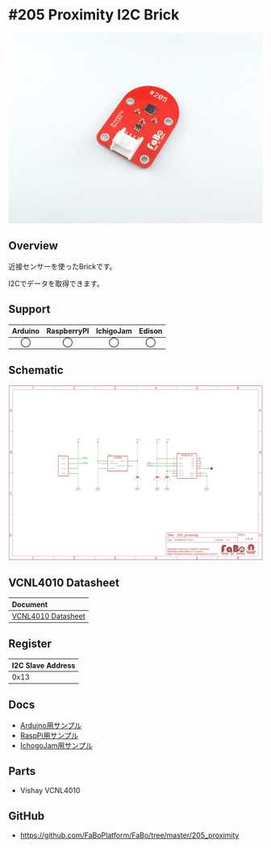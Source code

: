# #205 Proximity I2C Brick

![](./img/205_proximity.jpg)
<!--COLORME-->

## Overview
近接センサーを使ったBrickです。

I2Cでデータを取得できます。

## Support
|Arduino|RaspberryPI|IchigoJam|Edison|
|:--:|:--:|:--:|:--:|
|◯|◯|◯|◯|

## Schematic
![](./img/205_proximity_sch.png)


## VCNL4010 Datasheet
| Document |
|:--|
| [VCNL4010 Datasheet](https://www.adafruit.com/images/product-files/466/vcnl4010.pdf) |

## Register
| I2C Slave Address |
|:-- |
| 0x13 |

## Docs

* [Arduino用サンプル](http://docs.fabo.io/fabo/arduino/brick_i2c/205_brick_i2c_proximity.html)
* [RaspPi用サンプル](http://docs.fabo.io/fabo/rasppi/brick_i2c/205_brick_i2c_proximity.html)
* [IchogoJam用サンプル](http://docs.fabo.io/fabo/ichigojam/brick_i2c/205_brick_i2c_proximity.html)

## Parts
- Vishay VCNL4010

## GitHub
- https://github.com/FaBoPlatform/FaBo/tree/master/205_proximity
